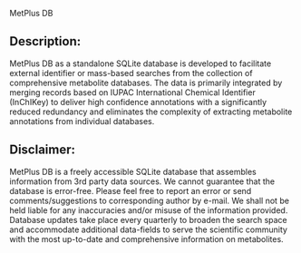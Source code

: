 MetPlus DB

Description:
---------------------
MetPlus DB as a standalone SQLite database is developed to facilitate external identifier or mass-based searches from the collection of comprehensive metabolite databases. The data is primarily integrated by merging records based on IUPAC International Chemical Identifier (InChIKey) to deliver high confidence annotations with a significantly reduced redundancy and eliminates the complexity of extracting metabolite annotations from individual databases.

Disclaimer:
---------------------
MetPlus DB is a freely accessible SQLite database that assembles information from 3rd party data sources. We cannot guarantee that the database is error-free. Please feel free to report an error or send comments/suggestions to corresponding author by e-mail. We shall not be held liable for any inaccuracies and/or misuse of the information provided. Database updates take place every quarterly to broaden the search space and accommodate additional data-fields to serve the scientific community with the most up-to-date and comprehensive information on metabolites.

